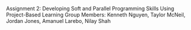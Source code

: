 Assignment 2: Developing Soft and Parallel Programming Skills Using Project-Based Learning
Group Members: Kenneth Nguyen, Taylor McNeil, Jordan Jones, Amanuel Larebo, Nilay Shah
